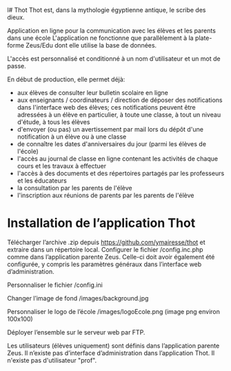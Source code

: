 l# Thot
Thot est, dans la mythologie égyptienne antique, le scribe des dieux.

Application en ligne pour la communication avec les élèves et les parents dans une école L'application ne fonctionne que parallèlement à la plate-forme Zeus/Edu dont elle utilise la base de données.

L'accès est personnalisé et conditionné à un nom d'utilisateur et un mot de passe.

En début de production, elle permet déjà:
- aux élèves de consulter leur bulletin scolaire en ligne
- aux enseignants / coordinateurs / direction de déposer des notifications dans l'interface web des élèves; ces notifications peuvent être adressées à un élève en particulier, à toute une classe, à tout un niveau d'étude, à tous les élèves
- d'envoyer (ou pas) un avertissement par mail lors du dépôt d'une notification à un élève ou à une classe
- de connaître les dates d'anniversaires du jour (parmi les élèves de l'école)
- l'accès au journal de classe en ligne contenant les activités de chaque cours et les travaux à effectuer
- l'accès à des documents et des répertoires partagés par les professeurs et les éducateurs
- la consultation par les parents de l'élève
- l'inscription aux réunions de parents par les parents de l'élève

# Installation de l’application Thot

Télécharger l’archive .zip depuis https://github.com/ymairesse/thot  et extraire dans un répertoire local.
Configurer le fichier /config.inc.php comme dans l’application parente Zeus. Celle-ci doit avoir également été configurée, y compris les paramètres généraux dans l’interface web d’administration.

Personnaliser le fichier /config.ini

Changer l’image de fond /images/background.jpg

Personnaliser le logo de l’école /images/logoEcole.png (image png environ 100x100)

Déployer l’ensemble sur le serveur web par FTP.

Les utilisateurs (élèves uniquement) sont définis dans l’application parente Zeus. Il n’existe pas d’interface d’administration dans l’application Thot. Il n'existe pas d'utilisateur "prof".
